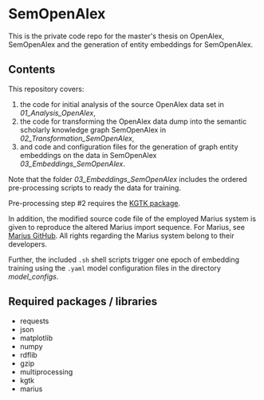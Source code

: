 # SemOpenAlex
This is the private code repo for the master's thesis on OpenAlex, SemOpenAlex and the generation of entity embeddings for SemOpenAlex.  

## Contents 
This repository covers:
1. the code for initial analysis of the source OpenAlex data set in *01_Analysis_OpenAlex*,
2. the code for transforming the OpenAlex data dump into the semantic scholarly knowledge graph SemOpenAlex in *02_Transformation_SemOpenAlex*, 
3. and code and configuration files for the generation of graph entity embeddings on the data in SemOpenAlex *03_Embeddings_SemOpenAlex*.

Note that the folder *03_Embeddings_SemOpenAlex* includes the ordered pre-processing scripts to ready the data for training. 

Pre-processing step #2 requires the [KGTK package](https://github.com/usc-isi-i2/kgtk).

In addition, the modified source code file of the employed Marius system is given to reproduce the altered Marius import sequence. 
For Marius, see [Marius GitHub](https://github.com/marius-team/marius).
All rights regarding the Marius system belong to their developers. 

Further, the included `.sh` shell scripts trigger one epoch of embedding training using the `.yaml` model configuration files in the directory *model_configs*.


## Required packages / libraries

- requests
- json
- matplotlib
- numpy
- rdflib
- gzip
- multiprocessing
- kgtk
- marius
